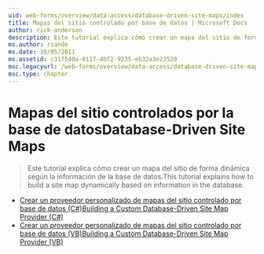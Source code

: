 ```yaml
---
uid: web-forms/overview/data-access/database-driven-site-maps/index
title: Mapas del sitio controlado por base de datos | Microsoft Docs
author: rick-anderson
description: Este tutorial explica cómo crear un mapa del sitio de forma dinámica según la información de la base de datos.
ms.author: riande
ms.date: 10/05/2011
ms.assetid: c31f540a-0117-4bf2-9235-eb32a3e23529
msc.legacyurl: /web-forms/overview/data-access/database-driven-site-maps
msc.type: chapter
---
```

<a name="database-driven-site-maps"></a><span data-ttu-id="d5a7a-103">Mapas del sitio controlados por la base de datos</span><span class="sxs-lookup"><span data-stu-id="d5a7a-103">Database-Driven Site Maps</span></span>
====================
> <span data-ttu-id="d5a7a-104">Este tutorial explica cómo crear un mapa del sitio de forma dinámica según la información de la base de datos.</span><span class="sxs-lookup"><span data-stu-id="d5a7a-104">This tutorial explains how to build a site map dynamically based on information in the database.</span></span>


- [<span data-ttu-id="d5a7a-105">Crear un proveedor personalizado de mapas del sitio controlado por base de datos (C#)</span><span class="sxs-lookup"><span data-stu-id="d5a7a-105">Building a Custom Database-Driven Site Map Provider (C#)</span></span>](building-a-custom-database-driven-site-map-provider-cs.md)
- [<span data-ttu-id="d5a7a-106">Crear un proveedor personalizado de mapas del sitio controlado por base de datos (VB)</span><span class="sxs-lookup"><span data-stu-id="d5a7a-106">Building a Custom Database-Driven Site Map Provider (VB)</span></span>](building-a-custom-database-driven-site-map-provider-vb.md)
